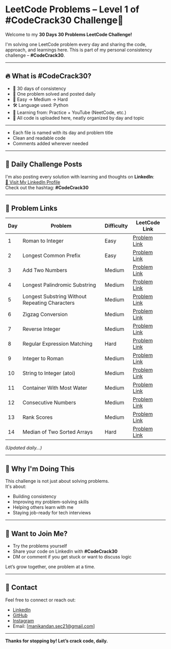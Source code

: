 # LeetCode Problems – Level 1 of #CodeCrack30 Challenge🚀

Welcome to my **30 Days 30 Problems LeetCode Challenge!**

I'm solving one LeetCode problem every day and sharing the code, approach, and learnings here. This is part of my personal consistency challenge – **#CodeCrack30**.

---

## 🔥 What is #CodeCrack30?

- 📅 30 days of consistency  
- 🧠 One problem solved and posted daily  
- 🚀 Easy → Medium → Hard  
- 🛠️ Language used: Python  
- 📖 Learning from: Practice + YouTube (NeetCode, etc.)  
- 🧩 All code is uploaded here, neatly organized by day and topic

---

- Each file is named with its day and problem title  
- Clean and readable code  
- Comments added wherever needed  

---

## 🔗 Daily Challenge Posts

I'm also posting every solution with learning and thoughts on **LinkedIn**:  
[🔗 Visit My LinkedIn Profile](https://www.linkedin.com/in/manikandan306)  
Check out the hashtag: **#CodeCrack30**

---

## 📌 Problem Links

| Day | Problem                          | Difficulty | LeetCode Link |
|-----|----------------------------------|------------|---------------|
| 1   | Roman to Integer                 | Easy       | [Problem Link](https://leetcode.com/problems/roman-to-integer) |
| 2   | Longest Common Prefix            | Easy       | [Problem Link](https://leetcode.com/problems/longest-common-prefix) |
| 3   | Add Two Numbers                  | Medium     | [Problem Link](https://leetcode.com/problems/add-two-numbers) |
| 4   | Longest Palindromic Substring    | Medium     | [Problem Link](https://leetcode.com/problems/longest-palindromic-substring) |
| 5   | Longest Substring Without Repeating Characters | Medium | [Problem Link](https://leetcode.com/problems/longest-substring-without-repeating-characters) |
| 6   | Zigzag Conversion                | Medium     | [Problem Link](https://leetcode.com/problems/zigzag-conversion) |
| 7   | Reverse Integer                  | Medium     | [Problem Link](https://leetcode.com/problems/reverse-integer) |
| 8   | Regular Expression Matching      | Hard       | [Problem Link](https://leetcode.com/problems/regular-expression-matching) |
| 9   | Integer to Roman                 | Medium     | [Problem Link](https://leetcode.com/problems/integer-to-roman) |
| 10  | String to Integer (atoi)         | Medium     | [Problem Link](https://leetcode.com/problems/string-to-integer-atoi) |
| 11  | Container With Most Water        | Medium     | [Problem Link](https://leetcode.com/problems/container-with-most-water) |
| 12  | Consecutive Numbers              | Medium     | [Problem Link](https://leetcode.com/problems/consecutive-numbers) |
| 13  | Rank Scores                      | Medium     | [Problem Link](https://leetcode.com/problems/rank-scores) |
| 14  | Median of Two Sorted Arrays      | Hard       | [Problem Link](https://leetcode.com/problems/median-of-two-sorted-arrays) |

_(Updated daily...)_


---

## 🧠 Why I'm Doing This

This challenge is not just about solving problems.  
It's about:
- Building consistency
- Improving my problem-solving skills
- Helping others learn with me
- Staying job-ready for tech interviews

---

## 🤝 Want to Join Me?

- Try the problems yourself  
- Share your code on LinkedIn with **#CodeCrack30**  
- DM or comment if you get stuck or want to discuss logic  

Let’s grow together, one problem at a time.

---

## 🌱 Contact

Feel free to connect or reach out:

- [LinkedIn](https://www.linkedin.com/in/manikandan306)  
- [GitHub](https://github.com/Manikandan306)  
- [Instagram](https://www.instagram.com/karna_editor_)  
- Email: [manikandan.sec21@gmail.com]

---

**Thanks for stopping by! Let’s crack code, daily.**
